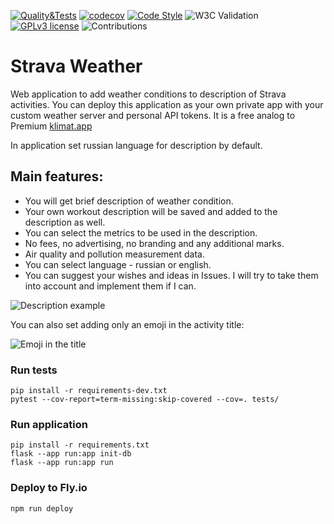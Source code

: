 [![Quality&Tests](https://github.com/floydspace/strava_weather_app/actions/workflows/python-app.yml/badge.svg)](https://github.com/floydspace/strava_weather_app/actions/workflows/python-app.yml)
[![codecov](https://codecov.io/gh/floydspace/strava_weather_app/branch/master/graph/badge.svg)](https://codecov.io/gh/floydspace/strava_weather_app)
[![Code Style](https://img.shields.io/badge/Code%20Style-PEP%208-blueviolet)](https://www.python.org/dev/peps/pep-0008/)
![W3C Validation](https://img.shields.io/w3c-validation/html?targetUrl=http%3A%2F%2Fstrava.pythonanywhere.com%2F)
[![GPLv3 license](https://img.shields.io/badge/License-GPLv3-blue.svg)](http://perso.crans.org/besson/LICENSE.html)
![Contributions](https://img.shields.io/badge/Contributions-Welcome-brightgreen)

# Strava Weather

Web application to add weather conditions to description of Strava activities. You can deploy this application as your own private app with your custom weather server and personal API tokens.
It is a free analog to Premium [klimat.app](http://klimat.app)

In application set russian language for description by default.

## Main features:

- You will get brief description of weather condition.
- Your own workout description will be saved and added to the description as well.
- You can select the metrics to be used in the description.
- No fees, no advertising, no branding and any additional marks.
- Air quality and pollution measurement data.
- You can select language - russian or english.
- You can suggest your wishes and ideas in Issues. I will try to take them into account and implement them if I can.

![Description example](static/pic1.png)

You can also set adding only an emoji in the activity title:

![Emoji in the title](static/pic2.png)

### Run tests

```shell
pip install -r requirements-dev.txt
pytest --cov-report=term-missing:skip-covered --cov=. tests/
```

### Run application

```shell
pip install -r requirements.txt
flask --app run:app init-db
flask --app run:app run
```

### Deploy to Fly.io

```shell
npm run deploy
```
